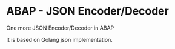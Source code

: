 # ABAP - JSON Encoder/Decoder

One more JSON Encoder/Decoder in ABAP

It is based on Golang json implementation.
